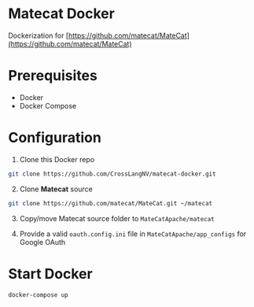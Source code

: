# Matecat Docker

Dockerization for [https://github.com/matecat/MateCat](https://github.com/matecat/MateCat)

# Prerequisites

* Docker
* Docker Compose

# Configuration

1. Clone this Docker repo

```sh
git clone https://github.com/CrossLangNV/matecat-docker.git
```

2. Clone **Matecat** source 

```sh
git clone https://github.com/matecat/MateCat.git ~/matecat
```

3. Copy/move Matecat source folder to `MateCatApache/matecat`

4. Provide a valid `oauth.config.ini` file in `MateCatApache/app_configs` for Google OAuth

# Start Docker

```sh
docker-compose up
```